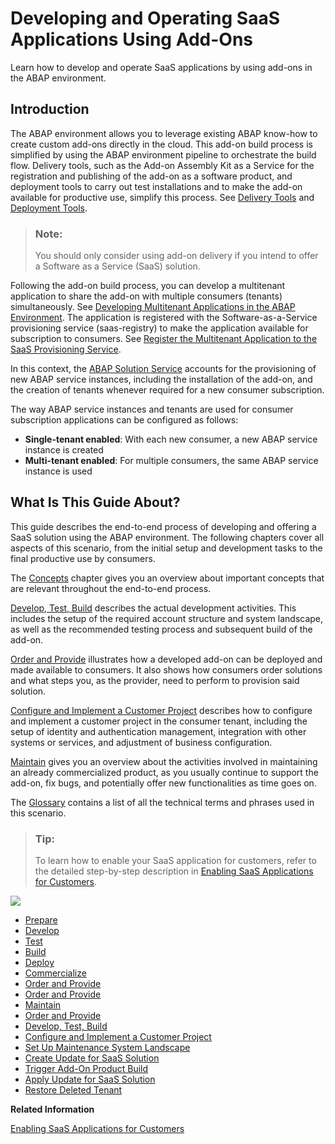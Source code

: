 <!-- loioe3c38ebaefc44523b679e7a0c375bc86 -->

# Developing and Operating SaaS Applications Using Add-Ons

Learn how to develop and operate SaaS applications by using add-ons in the ABAP environment.



<a name="loioe3c38ebaefc44523b679e7a0c375bc86__section_lkq_q35_rnb"/>

## Introduction

The ABAP environment allows you to leverage existing ABAP know-how to create custom add-ons directly in the cloud. This add-on build process is simplified by using the ABAP environment pipeline to orchestrate the build flow. Delivery tools, such as the Add-on Assembly Kit as a Service for the registration and publishing of the add-on as a software product, and deployment tools to carry out test installations and to make the add-on available for productive use, simplify this process. See [Delivery Tools](https://www.project-piper.io/scenarios/abapEnvironmentAddons/#delivery-tools) and [Deployment Tools](https://www.project-piper.io/scenarios/abapEnvironmentAddons/#deployment-tools).

> ### Note:  
> You should only consider using add-on delivery if you intend to offer a Software as a Service \(SaaS\) solution.

Following the add-on build process, you can develop a multitenant application to share the add-on with multiple consumers \(tenants\) simultaneously. See [Developing Multitenant Applications in the ABAP Environment](Developing_Multitenant_Applications_in_the_ABAP_Environment_195031f.md). The application is registered with the Software-as-a-Service provisioning service \(saas-registry\) to make the application available for subscription to consumers. See [Register the Multitenant Application to the SaaS Provisioning Service](https://help.sap.com/viewer/65de2977205c403bbc107264b8eccf4b/Cloud/en-US/3971151ba22e4faa9b245943feecea54.html).

In this context, the [ABAP Solution Service](ABAP_Solution_Service_4370115.md) accounts for the provisioning of new ABAP service instances, including the installation of the add-on, and the creation of tenants whenever required for a new consumer subscription.

The way ABAP service instances and tenants are used for consumer subscription applications can be configured as follows:

-   **Single-tenant enabled**: With each new consumer, a new ABAP service instance is created
-   **Multi-tenant enabled**: For multiple consumers, the same ABAP service instance is used



<a name="loioe3c38ebaefc44523b679e7a0c375bc86__section_mcg_pgt_rnb"/>

## What Is This Guide About?

This guide describes the end-to-end process of developing and offering a SaaS solution using the ABAP environment. The following chapters cover all aspects of this scenario, from the initial setup and development tasks to the final productive use by consumers.

The [Concepts](Concepts_9482e7e.md#loio9482e7eef4634cb993a4ae296b2029fa) chapter gives you an overview about important concepts that are relevant throughout the end-to-end process.

[Develop, Test, Build](Develop,_Test,_Build_3bf575a.md#loio3bf575a3dc5043f895f8bd411d2a86a1) describes the actual development activities. This includes the setup of the required account structure and system landscape, as well as the recommended testing process and subsequent build of the add-on.

[Order and Provide](Order_and_Provide_975bd3e.md#loio975bd3e54cbe4e52af346740658d1a4a) illustrates how a developed add-on can be deployed and made available to consumers. It also shows how consumers order solutions and what steps you, as the provider, need to perform to provision said solution.

[Configure and Implement a Customer Project](Configure_and_Implement_a_Customer_Project_363d2ea.md#loio363d2ea033b14ecfa5c67cf8d3e7cb01) describes how to configure and implement a customer project in the consumer tenant, including the setup of identity and authentication management, integration with other systems or services, and adjustment of business configuration.

[Maintain](Maintain_9721f0f.md#loio9721f0fb92a84e2a95309acf445cb0a9) gives you an overview about the activities involved in maintaining an already commercialized product, as you usually continue to support the add-on, fix bugs, and potentially offer new functionalities as time goes on.

The [Glossary](Glossary_6e251fa.md) contains a list of all the technical terms and phrases used in this scenario.

> ### Tip:  
> To learn how to enable your SaaS application for customers, refer to the detailed step-by-step description in [Enabling SaaS Applications for Customers](Enabling_SaaS_Applications_for_Customers_72b0b11.md).

![](images/E2E_Guide_Introduction_3a1c720.png)

-   [Prepare](Develop,_Test,_Build_3bf575a.md#loio4338854e3133407abb47d3a281dbd1e1)
-   [Develop](Develop,_Test,_Build_3bf575a.md#loio9464e3af139d4e0581cb4e819886b0c8)
-   [Test](Develop,_Test,_Build_3bf575a.md#loio023cf9d301b1479484e70b17cd5cf587)
-   [Build](Develop,_Test,_Build_3bf575a.md#loio25049720bde447e395b3df0bc05e5a50)
-   [Deploy](Order_and_Provide_975bd3e.md#loio4e35eb027f284b7fa6219bc70561fb4e)
-   [Commercialize](Order_and_Provide_975bd3e.md#loio57c19c7c4dfa4c3cbb846c1ac57e2095)
-   [Order and Provide](Order_and_Provide_975bd3e.md#loioa24217a0d6fa434bbce97869dfb70dda)
-   [Order and Provide](Order_and_Provide_975bd3e.md#loioa24217a0d6fa434bbce97869dfb70dda)
-   [Maintain](Maintain_9721f0f.md#loio9721f0fb92a84e2a95309acf445cb0a9)
-   [Order and Provide](Order_and_Provide_975bd3e.md#loio975bd3e54cbe4e52af346740658d1a4a)
-   [Develop, Test, Build](Develop,_Test,_Build_3bf575a.md#loio3bf575a3dc5043f895f8bd411d2a86a1)
-   [Configure and Implement a Customer Project](Configure_and_Implement_a_Customer_Project_363d2ea.md#loio363d2ea033b14ecfa5c67cf8d3e7cb01)
-   [Set Up Maintenance System Landscape](Maintain_9721f0f.md#loio44035458f01e4142a18d44f9c0301e62)
-   [Create Update for SaaS Solution](Maintain_9721f0f.md#loioa35582346bff4914a5b4b0bcb776668c)
-   [Trigger Add-On Product Build](Maintain_9721f0f.md#loio7f6988a9a9f94845825d8c7ff66990fb)
-   [Apply Update for SaaS Solution](Maintain_9721f0f.md#loio0a80d4c5c079435e9aca4eb9e6841de9)
-   [Restore Deleted Tenant](Maintain_9721f0f.md#loio7b3a50175b904841b141446bfae331ca)

**Related Information**  


[Enabling SaaS Applications for Customers](Enabling_SaaS_Applications_for_Customers_72b0b11.md "You can provide an application to multiple customers as a SaaS solution in the ABAP environment. This process comprises the following steps: the build of an add-on version, its deployment to the cloud with a multitarget application, its ordering and provisioning, and a possible updating process. The following concrete example guides you step by step through this process.")

